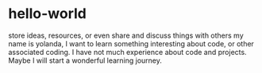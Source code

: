 # hello-world
store ideas, resources, or even share and discuss things with others
my name is  yolanda, I want to learn something interesting about code, or other associated coding.
I have not much experience about code and projects. Maybe I will start a wonderful learning journey.

